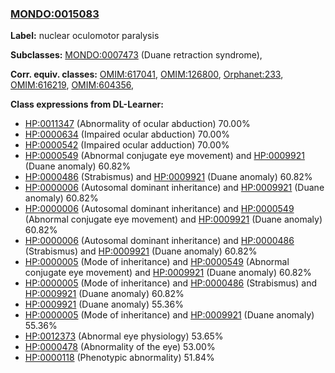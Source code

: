 
### [MONDO:0015083](http://purl.obolibrary.org/obo/MONDO_0015083)
**Label:** nuclear oculomotor paralysis

**Subclasses:** [MONDO:0007473](http://purl.obolibrary.org/obo/MONDO_0007473) (Duane retraction syndrome), 

**Corr. equiv. classes:** [OMIM:617041](http://purl.obolibrary.org/obo/OMIM_617041), [OMIM:126800](http://purl.obolibrary.org/obo/OMIM_126800), [Orphanet:233](http://www.orpha.net/ORDO/Orphanet_233), [OMIM:616219](http://purl.obolibrary.org/obo/OMIM_616219), [OMIM:604356](http://purl.obolibrary.org/obo/OMIM_604356), 

**Class expressions from DL-Learner:**

- [HP:0011347](http://purl.obolibrary.org/obo/HP_0011347) (Abnormality of ocular abduction) 70.00%
- [HP:0000634](http://purl.obolibrary.org/obo/HP_0000634) (Impaired ocular abduction) 70.00%
- [HP:0000542](http://purl.obolibrary.org/obo/HP_0000542) (Impaired ocular adduction) 70.00%
- [HP:0000549](http://purl.obolibrary.org/obo/HP_0000549) (Abnormal conjugate eye movement) and [HP:0009921](http://purl.obolibrary.org/obo/HP_0009921) (Duane anomaly) 60.82%
- [HP:0000486](http://purl.obolibrary.org/obo/HP_0000486) (Strabismus) and [HP:0009921](http://purl.obolibrary.org/obo/HP_0009921) (Duane anomaly) 60.82%
- [HP:0000006](http://purl.obolibrary.org/obo/HP_0000006) (Autosomal dominant inheritance) and [HP:0009921](http://purl.obolibrary.org/obo/HP_0009921) (Duane anomaly) 60.82%
- [HP:0000006](http://purl.obolibrary.org/obo/HP_0000006) (Autosomal dominant inheritance) and [HP:0000549](http://purl.obolibrary.org/obo/HP_0000549) (Abnormal conjugate eye movement) and [HP:0009921](http://purl.obolibrary.org/obo/HP_0009921) (Duane anomaly) 60.82%
- [HP:0000006](http://purl.obolibrary.org/obo/HP_0000006) (Autosomal dominant inheritance) and [HP:0000486](http://purl.obolibrary.org/obo/HP_0000486) (Strabismus) and [HP:0009921](http://purl.obolibrary.org/obo/HP_0009921) (Duane anomaly) 60.82%
- [HP:0000005](http://purl.obolibrary.org/obo/HP_0000005) (Mode of inheritance) and [HP:0000549](http://purl.obolibrary.org/obo/HP_0000549) (Abnormal conjugate eye movement) and [HP:0009921](http://purl.obolibrary.org/obo/HP_0009921) (Duane anomaly) 60.82%
- [HP:0000005](http://purl.obolibrary.org/obo/HP_0000005) (Mode of inheritance) and [HP:0000486](http://purl.obolibrary.org/obo/HP_0000486) (Strabismus) and [HP:0009921](http://purl.obolibrary.org/obo/HP_0009921) (Duane anomaly) 60.82%
- [HP:0009921](http://purl.obolibrary.org/obo/HP_0009921) (Duane anomaly) 55.36%
- [HP:0000005](http://purl.obolibrary.org/obo/HP_0000005) (Mode of inheritance) and [HP:0009921](http://purl.obolibrary.org/obo/HP_0009921) (Duane anomaly) 55.36%
- [HP:0012373](http://purl.obolibrary.org/obo/HP_0012373) (Abnormal eye physiology) 53.65%
- [HP:0000478](http://purl.obolibrary.org/obo/HP_0000478) (Abnormality of the eye) 53.00%
- [HP:0000118](http://purl.obolibrary.org/obo/HP_0000118) (Phenotypic abnormality) 51.84%


